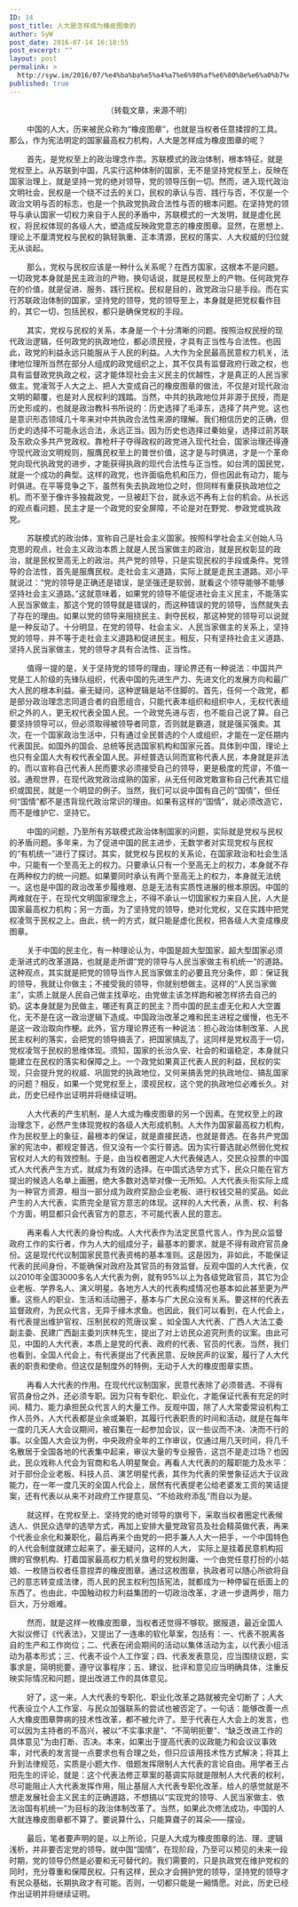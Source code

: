 ```yaml
---
ID: 14
post_title: 人大是怎样成为橡皮图章的
author: SyW
post_date: 2016-07-14 16:18:55
post_excerpt: ""
layout: post
permalink: >
  http://syw.im/2016/07/%e4%ba%ba%e5%a4%a7%e6%98%af%e6%80%8e%e6%a0%b7%e6%88%90%e4%b8%ba%e6%a9%a1%e7%9a%ae%e5%9b%be%e7%ab%a0%e7%9a%84/
published: true
---
```

<p style="text-align: center;">（转载文章，来源不明）</p>
&nbsp;&nbsp;&nbsp;&nbsp;&nbsp;&nbsp;&nbsp;&nbsp;中国的人大，历来被民众称为“橡皮图章”，也就是当权者任意揉捏的工具。那么，作为宪法明定的国家最高权力机构，人大是怎样成为橡皮图章的呢？

&nbsp;&nbsp;&nbsp;&nbsp;&nbsp;&nbsp;&nbsp;&nbsp;首先，是党权至上的政治理念作祟。苏联模式的政治体制，根本特征，就是党权至上。从苏联到中国，凡实行这种体制的国家，无不是坚持党权至上，反映在国家治理上，就是坚持一党的绝对领导，党的领导压倒一切。然而，进入现代政治文明社会，民权是一个绕不过去的关口，民权的承认与否、践行与否，不仅是一个政治文明与否的标志，也是一个执政党执政合法性与否的根本问题。在坚持党的领导与承认国家一切权力来自于人民的矛盾中，苏联模式的一大发明，就是虚化民权，将民权体现的各级人大，塑造成反映政党意志的橡皮图章。显然，在思想上、理论上不厘清党权与民权的孰轻孰重、正本清源，民权的落实、人大权威的归位就无从谈起。

&nbsp;&nbsp;&nbsp;&nbsp;&nbsp;&nbsp;&nbsp;&nbsp;那么，党权与民权应该是一种什么关系呢？在西方国家，这根本不是问题。一切政党本身就是民主政治的产物，换句话说，就是民权至上的产物。任何政党存在的价值，就是促进、服务、践行民权。民权是目的，政党政治只是手段。而在实行苏联政治体制的国家，坚持党的领导，党的领导至上，本身就是把党权看作目的，其它一切，包括民权，都只是确保党权的手段。

&nbsp;&nbsp;&nbsp;&nbsp;&nbsp;&nbsp;&nbsp;&nbsp;其实，党权与民权的关系，本身是一个十分清晰的问题。按照治权民授的现代政治逻辑，任何政党的执政地位，都必须民授，才具有正当性与合法性。也因此，政党的利益永远只能服从于人民的利益。人大作为全民最高民意权力机关，法律地位理所当然在部分人组成的政党组织之上，其不仅具有监督政府行政之权，也具有监督政党执政之权，这才能体现社会主义民主的优越性，才是真正的人民当家做主。党凌驾于人大之上、把人大变成自己的橡皮图章的做法，不仅是对现代政治文明的颠覆，也是对人民权利的践踏。当然，中共的执政地位并非源于民授，而是历史形成的，也就是政治教科书所说的：历史选择了毛泽东，选择了共产党。这也是意识形态领域几十年来对中共执政合法性来源的理解。我们相信历史的正确，但历史的选择不可能永远合法，永远正当。因为历史也选择过秦始皇，选择过前苏联及东欧众多共产党政权。靠枪杆子夺得政权的政党进入现代社会，国家治理还得遵守现代政治文明规则，服膺民权至上的普世价值，这才是与时俱进，才是一个革命党向现代执政党的进步，才能获得执政的现代合法性与正当性。如台湾的国民党，就是一个成功的典型。这样的政党，也许面临危机和压力，但也因此有动力，能与时俱进。在平等竞争之下，虽然有失去执政地位之时，但同样有重获执政地位之机。而不至于像许多独裁政党，一旦被赶下台，就永远不再有上台的机会。从长远的观点看问题，民主才是一个政党的安全屏障，不论是对在野党、参政党或执政党。

&nbsp;&nbsp;&nbsp;&nbsp;&nbsp;&nbsp;&nbsp;&nbsp;苏联模式的政治体，宣称自己是社会主义国家。按照科学社会主义创始人马克思的观点，社会主义政治本质上就是人民当家做主的政治，就是民权彰显的政治，就是民权至高无上的政治。共产党的领导，只是实现民权的手段或条件。党领导的合法性，首先是服膺民权。走社会主义道路，实际上就是走民主道路。邓小平就说过：“党的领导是正确还是错误，是坚强还是软弱，就看这个领导能够不能够坚持社会主义道路。”这就意味着，如果党的领导不能促进社会主义民主，不能落实人民当家做主，那这个党的领导就是错误的，而这种错误的党的领导，当然就失去了存在的理由。如果以党的领导来阻挠民主、剥夺民权，那这种党的领导可以说就是一种反动了。十分明显，在党的领导、社会主义、人民当家做主的关系上，坚持党的领导，并不等于走社会主义道路和促进民主。相反，只有坚持社会主义道路、坚持人民当家做主，党的领导才具有合法性、正当性。

&nbsp;&nbsp;&nbsp;&nbsp;&nbsp;&nbsp;&nbsp;&nbsp;值得一提的是，关于坚持党的领导的理由，理论界还有一种说法：中国共产党是工人阶级的先锋队组织，代表中国的先进生产力、先进文化的发展方向和最广大人民的根本利益。豪无疑问，这种逻辑是站不住脚的。首先，任何一个政党，都是部分政治理念志同道合者的自愿组合，只能代表本组织和组织中人，无权代表组织之外的人，更无权代表全国人民。一个政党先进与否，也不能自己说了算。自己要坚持领导可以，但必须取得被领导者同意，否则就是霸道，就是强买强卖。其次，在一个国家政治生活中，只有通过全民普选的个人或组织，才能在一定任期内代表国民。如国外的国会、总统等民选国家机构和国家元首。具体到中国，理论上也只有全国人大有权代表全国人民。非经普选认同而宣称代表人民，本身就是非法的。而以宣称自己代表人民而要求必须接受自己的领导，更是极度的荒谬，不值一驳。通观世界，在现代政党政治成熟的国家，从无任何政党敢宣称自己代表其它组织或国民，就是一个明显的例子。当然，我们可以说中国有自己的“国情”，但任何“国情”都不是违背现代政治常识的理由。如果有这样的“国情”，就必须改造它，而不是维护它、坚持它。

&nbsp;&nbsp;&nbsp;&nbsp;&nbsp;&nbsp;&nbsp;&nbsp;中国的问题，乃至所有苏联模式政治体制国家的问题，实际就是党权与民权的矛盾问题。多年来，为了促进中国的民主进步，无数学者对实现党权与民权的“有机统一”进行了探讨。其实，就党权与民权的关系论，在国家政治和社会生活中，只能有一个至高无上的权力。只要承认只有一个至高无上的权力，本身就不存在两种权力的统一问题。如果要同时承认有两个至高无上的权力，本身就无法统一。这也是中国的政治改革步履维艰、总是无法有实质性进展的根本原因。中国的两难就在于，在现代文明国家理念上，不得不承认一切国家权力来自人民，人大是国家最高权力机构；另一方面，为了坚持党的领导，绝对化党权，又在实践中把党权凌驾于民权之上。由此，统一的方式，就只能是虚化民权，把各级人大变成橡皮图章。

&nbsp;&nbsp;&nbsp;&nbsp;&nbsp;&nbsp;&nbsp;&nbsp;关于中国的民主化，有一种理论认为，中国是超大型国家，超大型国家必须走渐进式的改革道路，也就是走所谓“党的领导与人民当家做主有机统一”的道路。这种观点，其实就是把党的领导当作人民当家做主的必要且充分条件，即：保证我的领导，我就让你做主；不接受我的领导，你就别想做主。这样的“人民当家做主”，实质上就是人民自己做主找草吃，由党做主该怎样跑和被怎样挤去自己的奶。这本身就是为民做主，哪还有真正的民主？而中国的民主虚无化和人大空置化，无不是在这一政治逻辑下造成。中国政治改革之难和民主进程之缓慢，也无不是这一政治取向作梗。此外，官方理论界还有一种说法：担心政治体制改革、人民民主权利的落实，会把党的领导搞丢了，把国家搞乱了。这同样是党权高于一切，党权凌驾于民权的思维体现。须知，国家的长治久安、社会的和谐稳定，本身就只能建立在民权的落实和保障之上。一个政党如果真正代表人民的利益，民权的实现，只会提升党的权威、巩固党的执政地位，又何来搞丢党的执政地位、搞乱国家的问题？相反，如果一个党党权至上，漠视民权，这个党的执政地位必难长久。对此，历史已经作出证明并将继续证明。

&nbsp;&nbsp;&nbsp;&nbsp;&nbsp;&nbsp;&nbsp;&nbsp;人大代表的产生机制，是人大成为橡皮图章的另一个因素。在党权至上的政治理念下，必然产生体现党权的各级人大形成机制。人大作为国家最高权力机构，作为民权至上的象征，最根本的保证，就是直接民选，也就是普选。在各共产党国家的宪法中，都规定普选，但又没有一个实行普选。因为实行普选就必然弱化党权官权对人大的有效控制。于是，由当权者圈定人大代表候选人，交民众投票的中国式人大代表产生方式，就成为有效的选择。在中国式选举方式下，民众只能在官方提出的候选人名单上画圈，绝大多数对选举对像一无所知。人大代表头衔实际上成为一种官方资源，相当一部分成为政府奖励企业老板、进行权钱交易的奖品。如此产生的人大代表，实质完全是官方意志的体现。这样的人大代表，从责、权、利各个方面，明显都只会代表官方的意志，不可能代表人民的意志。

&nbsp;&nbsp;&nbsp;&nbsp;&nbsp;&nbsp;&nbsp;&nbsp;再来看人大代表的身份构成。人大代表作为法定民意代言人，作为民众监督政府工作的实行者，作为人大的组成分子，最基本的要求，就是不得有政府官员身份。这是现代代议制国家民意代表资格的基本准则。这是因为，非如此，不能保证代表的民间身份，不能确保对政府及其官员的有效监督。反观中国的人大代表，仅以2010年全国3000多名人大代表为例，就有95%以上为各级党政官员，其它为企业老板、学界名人、演义明星。各地方人大的代表构成情况也基本如此甚至更为严重。这些人的职业、生活和活动圈子，基本与广大民众没有关系。要这样的代表去监督政府，为民众代言，无异于缘木求鱼。也因此，我们可以看到，在人代会上，有代表提出维护官权、压制民权的荒唐议案 。如全国人大代表、广西人大法工委副主委、民建广西副主委刘庆林先生，提出了对上访民众追究刑责的议案。由此可见，中国的人大代表，本质上是党的代表、政府的代表、官员的代表。当然，我们也看到，全国人代会上，有代表提出了代表民意、反映民声的议案，履行了人大代表的职责和使命。但这仅是制度外的特例，无动于人大的橡皮图章实质。

&nbsp;&nbsp;&nbsp;&nbsp;&nbsp;&nbsp;&nbsp;&nbsp;再看人大代表的作用。在现代代议制国家，民意代表除了必须普选、不得有官员身份之外，还必须专职。因为只有专职化、职业化，才能保证代表有充足的时间、精力、能力承担民众代言人的大量工作。反观中国，除了人大常委常设机构工作人员外，人大代表都是业余或兼职，其履行代表职责的时间和活动，就是在每年一度的几天人大会议期间，被召集在一起参加会议，议一些议而不决、决而不行的事。以全国人大会议为例，中央政府全年的工作审议，仅通过用几天时间，将几千名散居于全国各地的代表集中起来，审议大量的专业报告，这岂不是走过场？也因此，民众戏称人代会为官商和名人明星聚会。再看人大代表的的履职能力及水平：对于部份企业老板、科技人员、演艺明星代表，其作为代表的荣誉象征远大于议政能力，在一年一度几天的全国人代会上，居然有代表提老公给老婆发工资的笑话提案，还有代表以从来不对政府工作提意见、“不给政府添乱”而自以为是。

&nbsp;&nbsp;&nbsp;&nbsp;&nbsp;&nbsp;&nbsp;&nbsp;就这样，在党权至上、坚持党的绝对领导的旗号下，采取当权者圈定代表候选人、供民众选举的选举方式，再加上安排大量党政官员及社会精英做代表，再来个代表业余化和兼职化，最后再来个由党的一把手兼人人大一把手，一个中国特色的人代会制度就建立起来了。豪无疑问，这样的人大， 实际上是挂着民意机构招牌的官僚机构、打着国家最高权力机关旗号的党权附庸、一个由党任意打扮的小姑娘、一枚随当权者任意捏弄的橡皮图章。通过这枚图章，执政者可以随心所欲将自己的意志转变成法律，而人民的民主权利包括宪法，就都成为一种停留在纸面上的东西了。也由此，中国触动权力利益集团的一切政治改革，才进一步退两步，阻力巨大，万分艰难。

&nbsp;&nbsp;&nbsp;&nbsp;&nbsp;&nbsp;&nbsp;&nbsp;然而，就是这样一枚橡皮图章，当权者还觉得不够软。据报道，最近全国人大拟议修订《代表法》，又提出了一连串的软化草案，包括有：一、代表不脱离各自的生产和工作岗位；二、代表在闭会期间的活动以集体活动为主，以代表小组活动为基本形式；三、代表不设个人工作室；四、代表发表意见，应当围绕议题，实事求是，简明扼要，遵守议事程序；五、建议、批评和意见应当明确具体，注重反映实际情况和问题，提出改进工作的具体意见。

&nbsp;&nbsp;&nbsp;&nbsp;&nbsp;&nbsp;&nbsp;&nbsp;好了，这一来，人大代表的专职化、职业化改革之路就被完全切断了；人大代表设立个人工作室、与民众加强联系的尝试也被否定了。一句话：能够改善一点人大橡皮图章弊病的技术性改革，都不被允许了。至于代表在人大会上的发言，也可以因为主持者的不高兴，被以“不实事求是”、“不简明扼要”、“缺乏改进工作的具体意见”为由打断、否决。本来，如果出于提高代表的议政能力和会议议事效率，对代表的发言提一点要求也有合理之处，但只应该用技术性方式解决；将其上升到法律规范，实质是小题大作、借题发挥限制人大代表的言论自由。用学者王占阳先生的评论，就是：这个代表法修正草案的基调实际就是限制人大代表的权利，尽可能阻止人大代表发挥作用，阻止基层人大代表专职化改革，给人的感觉就是不想走发展社会主义民主的正确道路，不想搞以“实现党的领导、人民当家做主、依法治国有机统一”为目标的政治体制改革了。当然，如果此次修法成功，中国的人大就连橡皮图章都不算了。要说算什么，只能算聋子的耳朵——摆设。

&nbsp;&nbsp;&nbsp;&nbsp;&nbsp;&nbsp;&nbsp;&nbsp;最后，笔者要声明的是，以上所论，只是人大成为橡皮图章的法、理、逻辑浅析，并非要否定党的领导。就中国“国情”，在现阶段，乃至可以预见的未来一段时期，党的领导仍然是必要和无可替代的。我们需要的，只是执政党在维护党权的同时，充分尊重和保障民权。只有这样，民众才会拥护党的领导，坚持党的领导才有民众基础，长期执政才有可能。否则，一切都只能是一厢情愿。对此，历史已经作出证明并将继续证明。